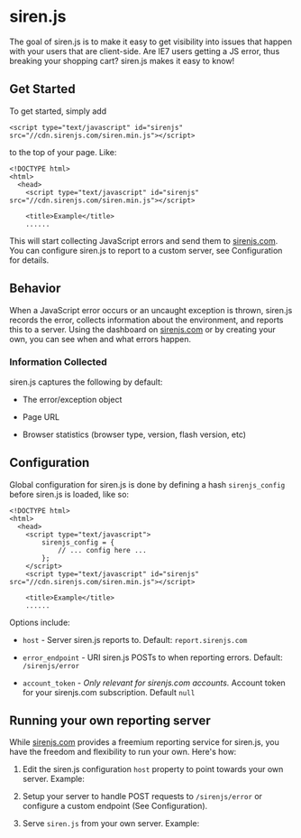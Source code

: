 siren.js
========

The goal of siren.js is to make it easy to get visibility into issues that happen
with your users that are client-side. Are IE7 users getting a JS error, thus breaking
your shopping cart? siren.js makes it easy to know!

Get Started
-----------

To get started, simply add

    <script type="text/javascript" id="sirenjs" src="//cdn.sirenjs.com/siren.min.js"></script>

to the top of your page. Like:

    <!DOCTYPE html>
    <html>
      <head>
        <script type="text/javascript" id="sirenjs" src="//cdn.sirenjs.com/siren.min.js"></script>

        <title>Example</title>
        ......

This will start collecting JavaScript errors and send them to [sirenjs.com](javascript:).
You can configure siren.js to report to a custom server, see Configuration for details.

Behavior
--------

When a JavaScript error occurs or an uncaught exception is thrown, siren.js records the error,
collects information about the environment, and reports this to a server. Using the dashboard
on [sirenjs.com](sirenjs.com/about/dashboard) or by creating your own, you can see when and
what errors happen.

### Information Collected ###

siren.js captures the following by default:

* The error/exception object

* Page URL

* Browser statistics (browser type, version, flash version, etc)

Configuration
-------------

Global configuration for siren.js is done by defining a hash `sirenjs_config` before
siren.js is loaded, like so:

    <!DOCTYPE html>
    <html>
      <head>
        <script type="text/javascript">
            sirenjs_config = {
                // ... config here ...
            };
        </script>
        <script type="text/javascript" id="sirenjs" src="//cdn.sirenjs.com/siren.min.js"></script>

        <title>Example</title>
        ......

Options include:

* `host` - Server siren.js reports to. Default: `report.sirenjs.com`

* `error_endpoint` - URI siren.js POSTs to when reporting errors. Default: `/sirenjs/error`

* `account_token` - *Only relevant for sirenjs.com accounts.* Account token for your sirenjs.com subscription. Default `null`

Running your own reporting server
---------------------------------

While [sirenjs.com](sirenjs.com) provides a freemium reporting service for siren.js, you have the freedom and
flexibility to run your own. Here's how:

1. Edit the siren.js configuration `host` property to point towards your own server. Example:
    <script type="text/javascript">
        sirenjs_config = {
            host: "example.com"
        };
    </script>

2. Setup your server to handle POST requests to `/sirenjs/error` or configure a custom endpoint (See Configuration).

3. Serve `siren.js` from your own server. Example:
    <script type="text/javascript" id="sirenjs" src="//example.com/siren.js"></script>

